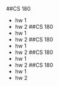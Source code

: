 ##CS 180
- hw 1 
- hw 2
##CS 180
- hw 1 
- hw 2
##CS 180
- hw 1 
- hw 2
##CS 180
- hw 1 
- hw 2
##CS 180
- hw 1 
- hw 2
